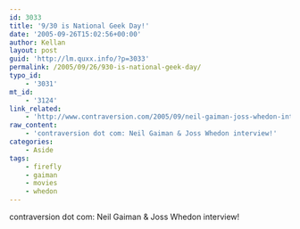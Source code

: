 ```yaml
---
id: 3033
title: '9/30 is National Geek Day!'
date: '2005-09-26T15:02:56+00:00'
author: Kellan
layout: post
guid: 'http://lm.quxx.info/?p=3033'
permalink: /2005/09/26/930-is-national-geek-day/
typo_id:
    - '3031'
mt_id:
    - '3124'
link_related:
    - 'http://www.contraversion.com/2005/09/neil-gaiman-joss-whedon-interview.php'
raw_content:
    - 'contraversion dot com: Neil Gaiman & Joss Whedon interview!'
categories:
    - Aside
tags:
    - firefly
    - gaiman
    - movies
    - whedon
---
```


contraversion dot com: Neil Gaiman &amp; Joss Whedon interview!